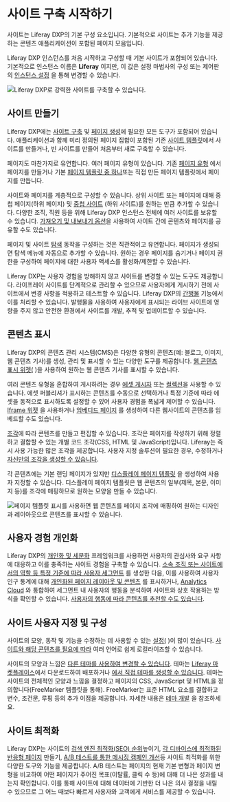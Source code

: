 # 사이트 구축 시작하기

사이트는 Liferay DXP의 기본 구성 요소입니다. 기본적으로 사이트는 추가 기능을 제공하는 콘텐츠 애플리케이션이 포함된 페이지 모음입니다.

Liferay DXP 인스턴스를 처음 시작하고 구성할 때 기본 사이트가 포함되어 있습니다. 기본적으로 인스턴스 이름은 **Liferay** 이지만, 이 값은 설정 마법사의 구성 또는 제어판의 [인스턴스 설정](../system-administration/configuring-liferay/virtual-instances/instance-configuration.md) 을 통해 변경할 수 있습니다.

![Liferay DXP로 강력한 사이트를 구축할 수 있습니다.](./getting-started-with-site-building/images/01.png)

## 사이트 만들기

Liferay DXP에는 [사이트 구축](./sites/adding-a-site.md) 및 [페이지 생성](./creating-pages/adding-pages/adding-a-page-to-a-site.md)에 필요한 모든 도구가 포함되어 있습니다. 애플리케이션과 함께 미리 정의된 페이지 집합이 포함된 기존 [사이트 템플릿](./sites/site-templates.md)에서 사이트를 만들거나, 빈 사이트를 만들어 처음부터 새로 구축할 수 있습니다.

페이지도 마찬가지로 유연합니다. 여러 페이지 유형이 있습니다. 기존 [페이지 유형](./creating-pages/understanding-pages/understanding-pages.md) 에서 페이지를 만들거나 기본 [페이지 템플릿 중 하나](./creating-pages/adding-pages/creating-a-page-template.md)또는 직접 만든 페이지 템플릿에서 페이지를 만듭니다.

사이트와 페이지를 계층적으로 구성할 수 있습니다. 상위 사이트 또는 페이지에 대해 중첩 페이지(하위 페이지) 및 [중첩 사이트](./sites/site-hierarchies.md) (하위 사이트)를 원하는 만큼 추가할 수 있습니다. 다양한 조직, 직원 등을 위해 Liferay DXP 인스턴스 전체에 여러 사이트를 보유할 수 있습니다. [가져오기 및 내보내기 옵션](./sites/exporting-importing-site-pages-and-content.md)을 사용하여 사이트 간에 콘텐츠와 페이지를 공유할 수도 있습니다.

페이지 및 사이트 [탐색](./site-navigation/using-the-navigation-menus-application.md) 동작을 구성하는 것은 직관적이고 유연합니다. 페이지가 생성되면 탐색 메뉴에 자동으로 추가할 수 있습니다. 원하는 경우 페이지를 숨기거나 페이지 권한을 구성하여 페이지에 대한 사용자 액세스를 활성화/제한할 수 있습니다.

Liferay DXP는 사용자 경험을 방해하지 않고 사이트를 변경할 수 있는 도구도 제공합니다. 라이프레이 사이트를 단계적으로 관리할 수 있으므로 사용자에게 게시하기 전에 사이트에서 변경 사항을 적용하고 테스트할 수 있습니다. Liferay DXP의 [간행물](./publishing-tools/publications.md) 기능에서 이를 처리할 수 있습니다. 발행물을 사용하여 사용자에게 표시되는 라이브 사이트에 영향을 주지 않고 안전한 환경에서 사이트를 개발, 추적 및 업데이트할 수 있습니다.

## 콘텐츠 표시

Liferay DXP의 콘텐츠 관리 시스템(CMS)은 다양한 유형의 콘텐츠(예: 블로그, 이미지, 웹 콘텐츠 기사)를 생성, 관리 및 표시할 수 있는 다양한 도구를 제공합니다. [웹 콘텐츠 표시 위젯(](./displaying-content/additional-content-display-options/using-the-web-content-display-widget.md) )을 사용하여 원하는 웹 콘텐츠 기사를 표시할 수 있습니다.

여러 콘텐츠 유형을 혼합하여 게시하려는 경우 [에셋 게시자](./displaying-content/using-the-asset-publisher-widget/displaying-assets-using-the-asset-publisher-widget.md) 또는 [컬렉션](../site-building/displaying-content/additional-content-display-options/displaying-collections.md)을 사용할 수 있습니다. 에셋 퍼블리셔가 표시하는 콘텐츠를 수동으로 선택하거나 특정 기준에 따라 에셋을 동적으로 표시하도록 설정할 수 있어 사용자 경험을 폭넓게 제어할 수 있습니다. [Iframe 위젯](./displaying-content/additional-content-display-options/using-the-iframe-widget.md) 을 사용하거나 [임베디드 페이지](./creating-pages/understanding-pages/other-page-types.md#embedded) 를 생성하여 다른 웹사이트의 콘텐츠를 임베드할 수도 있습니다.

[조각](./creating-pages/page-fragments-and-widgets/using-fragments.md)에 따라 콘텐츠를 만들고 편집할 수 있습니다. 조각은 페이지를 작성하기 위해 정렬하고 결합할 수 있는 개별 코드 조각(CSS, HTML 및 JavaScript)입니다. Liferay는 즉시 사용 가능한 많은 조각을 제공합니다. 사용자 지정 솔루션이 필요한 경우, 수정하거나 [자신만의 조각을 생성할 수 있습니다](./developer-guide/developing-page-fragments/developing-fragments-intro.md).

각 콘텐츠에는 기본 랜딩 페이지가 있지만 [디스플레이 페이지 템플릿](./displaying-content/using-display-page-templates.md) 을 생성하여 사용자 지정할 수 있습니다. 디스플레이 페이지 템플릿은 웹 콘텐츠의 일부(제목, 본문, 이미지 등)를 조각에 매핑하므로 원하는 모양을 만들 수 있습니다.

![페이지 템플릿 표시를 사용하면 웹 콘텐츠를 페이지 조각에 매핑하여 원하는 디자인과 레이아웃으로 콘텐츠를 표시할 수 있습니다.](./getting-started-with-site-building/images/02.png)

## 사용자 경험 개인화

Liferay DXP의 [개인화 및 세분화](./personalizing-site-experience.md) 프레임워크를 사용하면 사용자의 관심사와 요구 사항에 대응하고 이를 충족하는 사이트 경험을 구축할 수 있습니다. [소속 조직 또는 사이트에서의 역할 등 특정 기준에 따라 사용자 세그먼트](./personalizing-site-experience/segmentation/creating-and-managing-user-segments.md) 를 생성한 다음, 이를 사용하여 사용자 인구 통계에 대해 [개인화된 페이지 레이아웃 및 콘텐츠](./personalizing-site-experience/experience-personalization/content-page-personalization.md) 를 표시하거나, [Analytics Cloud](https://learn.liferay.com/analytics-cloud/latest/en/connecting-data-sources/connecting-liferay-dxp-to-analytics-cloud.html) 와 통합하여 세그먼트 내 사용자의 행동을 분석하여 사이트와 상호 작용하는 방식을 확인할 수 있습니다. [사용자의 행동에 따라 콘텐츠를 추천할 수도 있습니다](./personalizing-site-experience/experience-personalization/understanding-content-recommendations.md).

<!-- Screenshot -->

## 사이트 사용자 지정 및 구성

사이트의 모양, 동작 및 기능을 수정하는 데 사용할 수 있는 [설정(](./site-settings/site-settings-ui-reference.md) )이 많이 있습니다. [사이트와 해당 콘텐츠를 필요에 따라](./site-settings/site-localization.md) 여러 언어로 쉽게 로컬라이즈할 수 있습니다.

사이트의 모양과 느낌은 [다른 테마를 사용하여 변경할 수 있습니다](../getting-started/changing-your-sites-appearance.md). 테마는 [Liferay 마켓플레이스](../system-administration/installing-and-managing-apps/using-marketplace.md)에서 다운로드하여 배포하거나 [에서 직접 테마를 생성할 수 있습니다](./site-appearance/themes/theme-development/getting-started/setting-up-an-environment-and-creating-a-theme.md). 테마는 사이트의 전체적인 모양과 느낌을 결정하고 페이지의 CSS, JavaScript 및 HTML을 정의합니다(FreeMarker 템플릿을 통해).  FreeMarker는 표준 HTML 요소를 결합하고 변수, 조건문, 루핑 등의 추가 이점을 제공합니다. 자세한 내용은 [테마 개발](./developer-guide.md) 을 참조하세요.

## 사이트 최적화

Liferay DXP는 사이트의 [검색 엔진 최적화(SEO) 순위](../site-building/displaying-content/using-display-page-templates/configuring-seo-and-open-graph.md)높이기, [각 디바이스에 최적화된 반응형 페이지](./optimizing-sites/building-a-responsive-site.md) 만들기, [A/B 테스트를 통한 메시징 캠페인 개선](../site-building/optimizing-sites/ab-testing/ab-testing.md)등 사이트 최적화를 위한 다양한 도구와 기능을 제공합니다. A/B 테스트는 페이지의 현재 기본 변형과 페이지 변형을 비교하여 어떤 페이지가 주어진 목표(이탈률, 클릭 수 등)에 대해 더 나은 성과를 내는지 확인합니다. 이를 통해 사이트에 대해 데이터에 기반한 더 나은 의사 결정을 내릴 수 있으므로 그 어느 때보다 빠르게 사용자와 고객에게 서비스를 제공할 수 있습니다.
